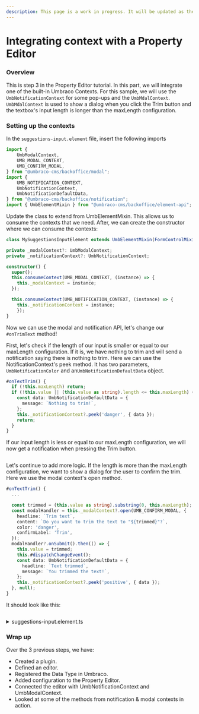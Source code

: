 ```yaml
---
description: This page is a work in progress. It will be updated as the software evolves.
---
```


# Integrating context with a Property Editor

### Overview

This is step 3 in the Property Editor tutorial. In this part, we will integrate one of the built-in Umbraco Contexts. For this sample, we will use the `UmbNotificationContext` for some pop-ups and the `UmbMdalContext`. `UmbMdalContext` is used to show a dialog when you click the Trim button and the textbox's input length is longer than the maxLength configuration.

### Setting up the contexts

In the `suggestions-input.element` file, insert the following imports

```typescript
import {
    UmbModalContext,
    UMB_MODAL_CONTEXT,
    UMB_CONFIRM_MODAL,
} from "@umbraco-cms/backoffice/modal";
import {
    UMB_NOTIFICATION_CONTEXT,
    UmbNotificationContext,
    UmbNotificationDefaultData,
} from "@umbraco-cms/backoffice/notification";
import { UmbElementMixin } from "@umbraco-cms/backoffice/element-api";
```

Update the class to extend from UmbElementMixin. This allows us to consume the contexts that we need. After, we can create the constructor where we can consume the contexts:

```typescript
class MySuggestionsInputElement extends UmbElementMixin(FormControlMixin(LitElement))
```

```typescript
private _modalContext?: UmbModalContext;
private _notificationContext?: UmbNotificationContext;

constructor() {
  super();
  this.consumeContext(UMB_MODAL_CONTEXT, (instance) => {
    this._modalContext = instance;
  });

  this.consumeContext(UMB_NOTIFICATION_CONTEXT, (instance) => {
    this._notificationContext = instance;
    });
}
```

Now we can use the modal and notification API, let's change our `#onTrimText` method!

First, let's check if the length of our input is smaller or equal to our maxLength configuration. If it is, we have nothing to trim and will send a notification saying there is nothing to trim. Here we can use the NotificationContext's peek method. It has two parameters, `UmbNotificationColor` and an`UmbNotificationDefaultData` object.

```typescript
#onTextTrim() {
  if (!this.maxLength) return;
  if (!this.value || (this.value as string).length <= this.maxLength) {
    const data: UmbNotificationDefaultData = {
      message: `Nothing to trim!`,
    };
    this._notificationContext?.peek('danger', { data });
    return;
  }
}
```

If our input length is less or equal to our maxLength configuration, we will now get a notification when pressing the Trim button.

<figure><img src="../.gitbook/assets/nothing-to-trim (1).png" alt=""><figcaption></figcaption></figure>

Let's continue to add more logic. If the length is more than the maxLength configuration, we want to show a dialog for the user to confirm the trim. Here we use the modal context's open method.

```typescript
#onTextTrim() {
  ...

  const trimmed = (this.value as string).substring(0, this.maxLength);
  const modalHandler = this._modalContext?.open(UMB_CONFIRM_MODAL, {
    headline: `Trim text`,
    content: `Do you want to trim the text to "${trimmed}"?`,
    color: 'danger',
    confirmLabel: 'Trim',
  });
  modalHandler?.onSubmit().then(() => {
    this.value = trimmed;
    this.#dispatchChangeEvent();
    const data: UmbNotificationDefaultData = {
      headline: `Text trimmed`,
      message: `You trimmed the text!`,
    };
    this._notificationContext?.peek('positive', { data });
  }, null);
}
```

It should look like this:

<figure><img src="../.gitbook/assets/trim-confirm.png" alt=""><figcaption></figcaption></figure>

<details>

<summary>suggestions-input.element.ts</summary>

```typescript
import {
    LitElement,
    css,
    html,
    customElement,
    property,
    state,
} from "@umbraco-cms/backoffice/external/lit";
import {
    UUIInputEvent,
    FormControlMixin,
} from "@umbraco-cms/backoffice/external/uui";
import {
    UmbModalContext,
    UMB_MODAL_CONTEXT,
    UMB_CONFIRM_MODAL,
} from "@umbraco-cms/backoffice/modal";
import {
    UMB_NOTIFICATION_CONTEXT,
    UmbNotificationContext,
    UmbNotificationDefaultData,
} from "@umbraco-cms/backoffice/notification";
import { UmbElementMixin } from "@umbraco-cms/backoffice/element-api";

@customElement("my-suggestions-input")
export class UmbMySuggestionsInputElement extends UmbElementMixin(
    FormControlMixin(LitElement)
) {
    @property({ type: Boolean })
    disabled = false;

    @property({ type: String })
    placeholder?: string;

    @property({ type: Number })
    maxLength?: number;

    private _modalContext?: UmbModalContext;
    private _notificationContext?: UmbNotificationContext;

    constructor() {
        super();
        this.consumeContext(UMB_MODAL_CONTEXT, (instance) => {
            this._modalContext = instance;
        });

        this.consumeContext(UMB_NOTIFICATION_CONTEXT, (instance) => {
            this._notificationContext = instance;
        });
    }

    @state()
    private _suggestions = [
        "You should take a break",
        "I suggest that you visit the Eiffel Tower",
        "How about starting a book club today or this week?",
        "Are you hungry?",
    ];

    protected getFormElement() {
        return undefined;
    }

    #onInput(e: UUIInputEvent) {
        this.value = e.target.value as string;
        this.#dispatchChangeEvent();
    }
    #onSuggestion() {
        const randomIndex = (this._suggestions.length * Math.random()) | 0;
        this.value = this._suggestions[randomIndex];
        this.#dispatchChangeEvent();
    }
    #onTextTrim() {
        if (!this.maxLength) return;
        if (!this.value || (this.value as string).length <= this.maxLength) {
            const data: UmbNotificationDefaultData = {
                message: `Nothing to trim!`,
            };
            this._notificationContext?.peek("danger", { data });
            return;
        }
        const trimmed = (this.value as string).substring(0, this.maxLength);
        const modalHandler = this._modalContext?.open(UMB_CONFIRM_MODAL, {
            headline: `Trim text`,
            content: `Do you want to trim the text to "${trimmed}"?`,
            color: "danger",
            confirmLabel: "Trim",
        });
        modalHandler?.onSubmit().then(() => {
            this.value = trimmed;
            this.#dispatchChangeEvent();
            const data: UmbNotificationDefaultData = {
                headline: `Text trimmed`,
                message: `You trimmed the text!`,
            };
            this._notificationContext?.peek("positive", { data });
        }, null);
    }

    #dispatchChangeEvent() {
        this.dispatchEvent(
            new CustomEvent("change", { bubbles: true, composed: true })
        );
    }

    render() {
        return html`<div class="blue-text">${this.value}</div>
            <uui-input
                id="suggestion-input"
                class="element"
                label="text input"
                .placeholder="${this.placeholder}"
                .maxlength=${this.maxLength}
                .value="${this.value || ""}"
                @input=${this.#onInput}
            ></uui-input>
            <div id="wrapper">
                <uui-button
                    id="suggestion-button"
                    class="element"
                    look="primary"
                    label="give me suggestions"
                    @click=${this.#onSuggestion}
                    ?disabled=${this.disabled}
                >
                    Give me suggestions!
                </uui-button>
                <uui-button
                    id="suggestion-trimmer"
                    class="element"
                    look="outline"
                    label="Trim text"
                    @click=${this.#onTextTrim}
                >
                    Trim text
                </uui-button>
            </div> `;
    }

    static styles = [
        css`
            .blue-text {
                color: var(--uui-color-focus);
            }
            #wrapper {
                margin-top: 10px;
                display: flex;
                gap: 10px;
            }
            .element {
                width: 100%;
            }
        `,
    ];
}

export default UmbMySuggestionsInputElement;

declare global {
    interface HTMLElementTagNameMap {
        "my-suggestions-input": UmbMySuggestionsInputElement;
    }
}
```

</details>

### Wrap up

Over the 3 previous steps, we have:

-   Created a plugin.
-   Defined an editor.
-   Registered the Data Type in Umbraco.
-   Added configuration to the Property Editor.
-   Connected the editor with UmbNotificationContext and UmbModalContext.
-   Looked at some of the methods from notification & modal contexts in action.
